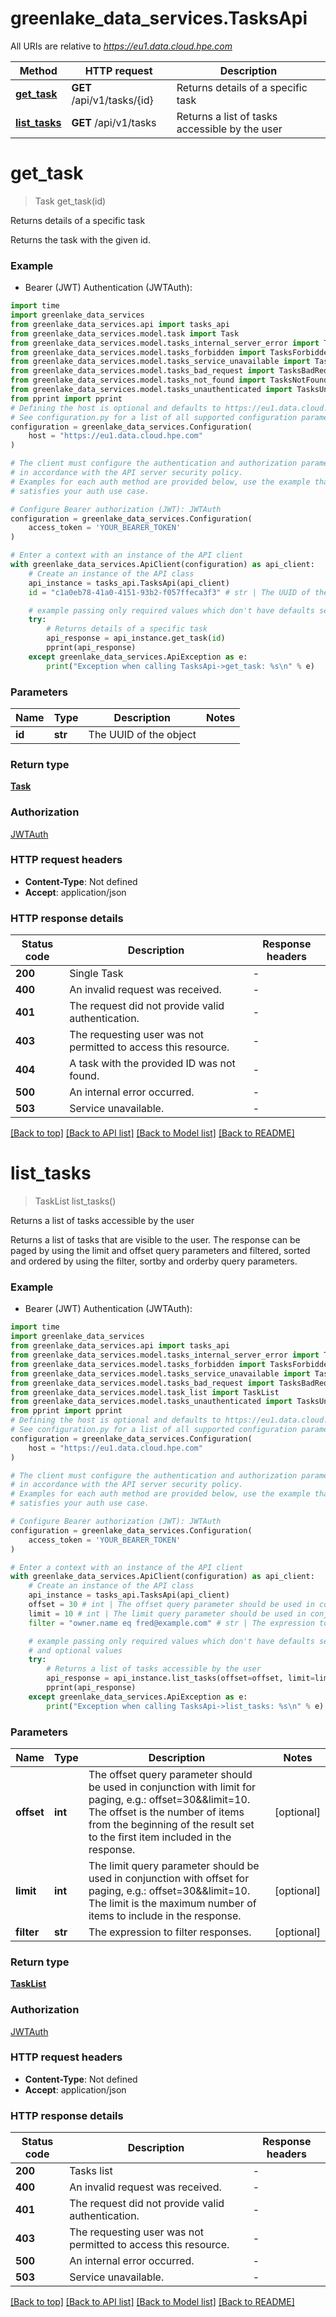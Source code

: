 # greenlake_data_services.TasksApi

All URIs are relative to *https://eu1.data.cloud.hpe.com*

Method | HTTP request | Description
------------- | ------------- | -------------
[**get_task**](TasksApi.md#get_task) | **GET** /api/v1/tasks/{id} | Returns details of a specific task
[**list_tasks**](TasksApi.md#list_tasks) | **GET** /api/v1/tasks | Returns a list of tasks accessible by the user


# **get_task**
> Task get_task(id)

Returns details of a specific task

Returns the task with the given id.

### Example

* Bearer (JWT) Authentication (JWTAuth):

```python
import time
import greenlake_data_services
from greenlake_data_services.api import tasks_api
from greenlake_data_services.model.task import Task
from greenlake_data_services.model.tasks_internal_server_error import TasksInternalServerError
from greenlake_data_services.model.tasks_forbidden import TasksForbidden
from greenlake_data_services.model.tasks_service_unavailable import TasksServiceUnavailable
from greenlake_data_services.model.tasks_bad_request import TasksBadRequest
from greenlake_data_services.model.tasks_not_found import TasksNotFound
from greenlake_data_services.model.tasks_unauthenticated import TasksUnauthenticated
from pprint import pprint
# Defining the host is optional and defaults to https://eu1.data.cloud.hpe.com
# See configuration.py for a list of all supported configuration parameters.
configuration = greenlake_data_services.Configuration(
    host = "https://eu1.data.cloud.hpe.com"
)

# The client must configure the authentication and authorization parameters
# in accordance with the API server security policy.
# Examples for each auth method are provided below, use the example that
# satisfies your auth use case.

# Configure Bearer authorization (JWT): JWTAuth
configuration = greenlake_data_services.Configuration(
    access_token = 'YOUR_BEARER_TOKEN'
)

# Enter a context with an instance of the API client
with greenlake_data_services.ApiClient(configuration) as api_client:
    # Create an instance of the API class
    api_instance = tasks_api.TasksApi(api_client)
    id = "c1a0eb78-41a0-4151-93b2-f057ffeca3f3" # str | The UUID of the object

    # example passing only required values which don't have defaults set
    try:
        # Returns details of a specific task
        api_response = api_instance.get_task(id)
        pprint(api_response)
    except greenlake_data_services.ApiException as e:
        print("Exception when calling TasksApi->get_task: %s\n" % e)
```


### Parameters

Name | Type | Description  | Notes
------------- | ------------- | ------------- | -------------
 **id** | **str**| The UUID of the object |

### Return type

[**Task**](Task.md)

### Authorization

[JWTAuth](../README.md#JWTAuth)

### HTTP request headers

 - **Content-Type**: Not defined
 - **Accept**: application/json


### HTTP response details

| Status code | Description | Response headers |
|-------------|-------------|------------------|
**200** | Single Task |  -  |
**400** | An invalid request was received. |  -  |
**401** | The request did not provide valid authentication. |  -  |
**403** | The requesting user was not permitted to access this resource. |  -  |
**404** | A task with the provided ID was not found. |  -  |
**500** | An internal error occurred. |  -  |
**503** | Service unavailable. |  -  |

[[Back to top]](#) [[Back to API list]](../README.md#documentation-for-api-endpoints) [[Back to Model list]](../README.md#documentation-for-models) [[Back to README]](../README.md)

# **list_tasks**
> TaskList list_tasks()

Returns a list of tasks accessible by the user

Returns a list of tasks that are visible to the user. The response can be paged by using the limit and offset query parameters and filtered, sorted and ordered by using the filter, sortby and orderby query parameters. 

### Example

* Bearer (JWT) Authentication (JWTAuth):

```python
import time
import greenlake_data_services
from greenlake_data_services.api import tasks_api
from greenlake_data_services.model.tasks_internal_server_error import TasksInternalServerError
from greenlake_data_services.model.tasks_forbidden import TasksForbidden
from greenlake_data_services.model.tasks_service_unavailable import TasksServiceUnavailable
from greenlake_data_services.model.tasks_bad_request import TasksBadRequest
from greenlake_data_services.model.task_list import TaskList
from greenlake_data_services.model.tasks_unauthenticated import TasksUnauthenticated
from pprint import pprint
# Defining the host is optional and defaults to https://eu1.data.cloud.hpe.com
# See configuration.py for a list of all supported configuration parameters.
configuration = greenlake_data_services.Configuration(
    host = "https://eu1.data.cloud.hpe.com"
)

# The client must configure the authentication and authorization parameters
# in accordance with the API server security policy.
# Examples for each auth method are provided below, use the example that
# satisfies your auth use case.

# Configure Bearer authorization (JWT): JWTAuth
configuration = greenlake_data_services.Configuration(
    access_token = 'YOUR_BEARER_TOKEN'
)

# Enter a context with an instance of the API client
with greenlake_data_services.ApiClient(configuration) as api_client:
    # Create an instance of the API class
    api_instance = tasks_api.TasksApi(api_client)
    offset = 30 # int | The offset query parameter should be used in conjunction with limit for paging, e.g.: offset=30&&limit=10. The offset is the number of items from the beginning of the result set to the first item included in the response.  (optional)
    limit = 10 # int | The limit query parameter should be used in conjunction with offset for paging, e.g.: offset=30&&limit=10. The limit is the maximum number of items to include in the response.  (optional)
    filter = "owner.name eq fred@example.com" # str | The expression to filter responses. (optional)

    # example passing only required values which don't have defaults set
    # and optional values
    try:
        # Returns a list of tasks accessible by the user
        api_response = api_instance.list_tasks(offset=offset, limit=limit, filter=filter)
        pprint(api_response)
    except greenlake_data_services.ApiException as e:
        print("Exception when calling TasksApi->list_tasks: %s\n" % e)
```


### Parameters

Name | Type | Description  | Notes
------------- | ------------- | ------------- | -------------
 **offset** | **int**| The offset query parameter should be used in conjunction with limit for paging, e.g.: offset&#x3D;30&amp;&amp;limit&#x3D;10. The offset is the number of items from the beginning of the result set to the first item included in the response.  | [optional]
 **limit** | **int**| The limit query parameter should be used in conjunction with offset for paging, e.g.: offset&#x3D;30&amp;&amp;limit&#x3D;10. The limit is the maximum number of items to include in the response.  | [optional]
 **filter** | **str**| The expression to filter responses. | [optional]

### Return type

[**TaskList**](TaskList.md)

### Authorization

[JWTAuth](../README.md#JWTAuth)

### HTTP request headers

 - **Content-Type**: Not defined
 - **Accept**: application/json


### HTTP response details

| Status code | Description | Response headers |
|-------------|-------------|------------------|
**200** | Tasks list |  -  |
**400** | An invalid request was received. |  -  |
**401** | The request did not provide valid authentication. |  -  |
**403** | The requesting user was not permitted to access this resource. |  -  |
**500** | An internal error occurred. |  -  |
**503** | Service unavailable. |  -  |

[[Back to top]](#) [[Back to API list]](../README.md#documentation-for-api-endpoints) [[Back to Model list]](../README.md#documentation-for-models) [[Back to README]](../README.md)

